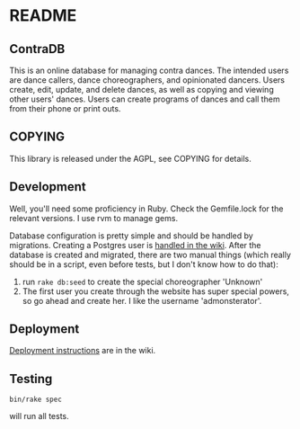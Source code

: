 # README

## ContraDB

This is an online database for managing contra dances. The intended
users are dance callers, dance choreographers, and opinionated
dancers. Users create, edit, update, and delete dances, as well as
copying and viewing other users' dances. Users can create programs of
dances and call them from their phone or print outs. 

## COPYING

This library is released under the AGPL, see COPYING for details.

## Development

Well, you'll need some proficiency in Ruby. Check the Gemfile.lock for
the relevant versions. I use rvm to manage gems.

Database configuration is pretty simple and should be handled by
migrations. Creating a Postgres user is [handled in the wiki](https://github.com/dcmorse/contra/wiki/Setting-up-Postgres-for-Development-and-Testing).
After the database is created and migrated, there are two manual
things (which really should be in a script, even before tests, but I don't know how to do that):

1. run `rake db:seed` to create the special choreographer 'Unknown'
2. The first user you create through the website has super special
powers, so go ahead and create her. I like the username 'admonsterator'. 

## Deployment

[Deployment instructions](https://github.com/dcmorse/contra/wiki/Installing-new-git-version-onto-production-server) are in the wiki.

## Testing

    bin/rake spec

will run all tests. 
